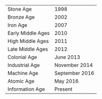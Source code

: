|||
|---|---|
| Stone Age | 1998 |
| Bronze Age | 2002 |
| Iron Age | 2007 |
| Early Middle Ages | 2010 |
| High Middle Ages | 2011 |
| Late Middle Ages | 2012 |
| Colonial Age | June 2013 |
| Industrial Age | November 2014 |
| Machine Age | September 2016 |
| Atomic Age | May 2016 |
| Information Age | Present |
